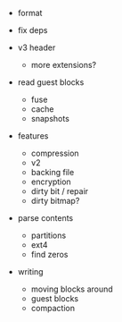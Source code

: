 * format
* fix deps

* v3 header
  * more extensions?

* read guest blocks
  * fuse
  * cache
  * snapshots

* features
  * compression
  * v2
  * backing file
  * encryption
  * dirty bit / repair
  * dirty bitmap?

* parse contents
  * partitions
  * ext4
  * find zeros

* writing
  * moving blocks around
  * guest blocks
  * compaction
